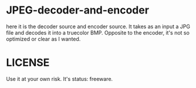 # JPEG-decoder-and-encoder

here it is the decoder source and encoder source.
It takes as an input a JPG file and decodes it into a truecolor BMP.
Opposite to the encoder, it's not so optimized or clear as I wanted.

# LICENSE
 Use it at your own risk.
It's status: freeware.
